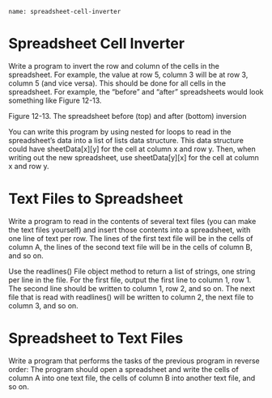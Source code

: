 ```ngMeta
name: spreadsheet-cell-inverter
```
# Spreadsheet Cell Inverter
Write a program to invert the row and column of the cells in the spreadsheet. For example, the value at row 5, column 3 will be at row 3, column 5 (and vice versa). This should be done for all cells in the spreadsheet. For example, the “before” and “after” spreadsheets would look something like Figure 12-13.

<!-- ![image](assets/79.jpg)
 -->
Figure 12-13. The spreadsheet before (top) and after (bottom) inversion

You can write this program by using nested for loops to read in the spreadsheet’s data into a list of lists data structure. This data structure could have sheetData[x][y] for the cell at column x and row y. Then, when writing out the new spreadsheet, use sheetData[y][x] for the cell at column x and row y.

# Text Files to Spreadsheet
Write a program to read in the contents of several text files (you can make the text files yourself) and insert those contents into a spreadsheet, with one line of text per row. The lines of the first text file will be in the cells of column A, the lines of the second text file will be in the cells of column B, and so on.

Use the readlines() File object method to return a list of strings, one string per line in the file. For the first file, output the first line to column 1, row 1. The second line should be written to column 1, row 2, and so on. The next file that is read with readlines() will be written to column 2, the next file to column 3, and so on.

# Spreadsheet to Text Files
Write a program that performs the tasks of the previous program in reverse order: The program should open a spreadsheet and write the cells of column A into one text file, the cells of column B into another text file, and so on.



